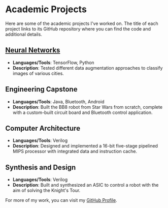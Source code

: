 # Academic Projects

Here are some of the academic projects I've worked on. The title of each project links to its GitHub repository where you can find the code and additional details.

## [Neural Networks](https://github.com/MichaelSexton21/ECE539)

- **Languages/Tools**: TensorFlow, Python
- **Description**: Tested different data augmentation approaches to classify images of various cities.

## Engineering Capstone

- **Languages/Tools**: Java, Bluetooth, Android
- **Description**: Built the BB8 robot from Star Wars from scratch, complete with a custom-built circuit board and Bluetooth control application.

## Computer Architecture

- **Languages/Tools**: Verilog
- **Description**: Designed and implemented a 16-bit five-stage pipelined MIPS processor with integrated data and instruction cache.

## Synthesis and Design

- **Languages/Tools**: Verilog
- **Description**: Built and synthesized an ASIC to control a robot with the aim of solving the Knight's Tour.

For more of my work, you can visit my [GitHub Profile](https://github.com/michaelsexton21).
